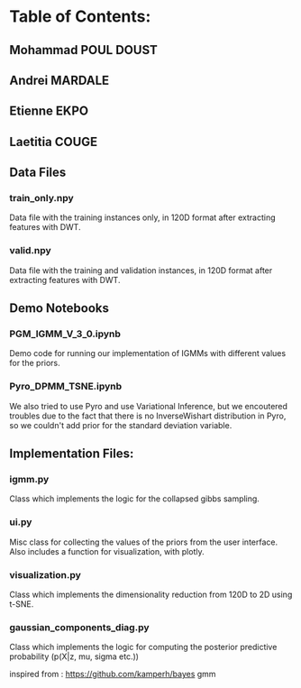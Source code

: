 # Table of Contents:
## Mohammad POUL DOUST
## Andrei MARDALE
## Etienne EKPO
## Laetitia COUGE

## Data Files
### train_only.npy
Data file with the training instances only, in 120D format after extracting features with DWT.

### valid.npy
Data file with the training and validation instances, in 120D format after extracting features with DWT. 

## Demo Notebooks
### PGM_IGMM_V_3_0.ipynb
Demo code for running our implementation of IGMMs with different values for the priors.
### Pyro_DPMM_TSNE.ipynb
We also tried to use Pyro and use Variational Inference, but we encoutered troubles due to the fact that there is no InverseWishart distribution in Pyro, so we couldn't add prior for the standard deviation variable.

## Implementation Files:
### igmm.py
Class which implements the logic for the collapsed gibbs sampling. 
### ui.py
Misc class for collecting the values of the priors from the user interface. Also includes a function for visualization, with plotly.
### visualization.py
Class which implements the dimensionality reduction from 120D to 2D using t-SNE.
### gaussian_components_diag.py
Class which implements the logic for computing the posterior predictive probability (p(X|z, mu, sigma etc.))

inspired from : https://github.com/kamperh/bayes gmm